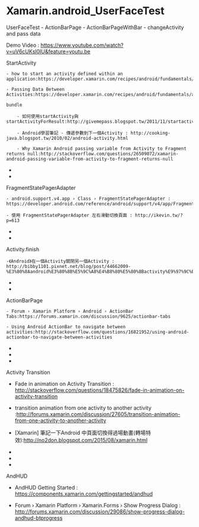 # Xamarin.android_UserFaceTest
UserFaceTest - ActionBarPage - ActionBarPageWithBar - changeActivity and pass data

Demo Video : https://www.youtube.com/watch?v=uV6cUKsl0IU&feature=youtu.be

StartActivity
	
	- how to start an activity defined within an application:https://developer.xamarin.com/recipes/android/fundamentals/activity/start_an_activity/
	
	- Passing Data Between Activities:https://developer.xamarin.com/recipes/android/fundamentals/activity/pass_data_between_activity/
	
	bundle
		
		- 如何使用startActivity與startActivityForResult:http://givemepass.blogspot.tw/2011/11/startactivitystartactivityforresult.html
		
		- Android學習筆記 - 傳遞參數到下一個Activity : http://cooking-java.blogspot.tw/2010/02/android-activity.html
		
		- Why Xamarin Android passing variable from Activity to Fragment returns null:http://stackoverflow.com/questions/26509072/xamarin-android-passing-variable-from-activity-to-fragment-returns-null

-
-

FragmentStatePagerAdapter
	
	- android.support.v4.app › Class › FragmentStatePagerAdapter : https://developer.android.com/reference/android/support/v4/app/FragmentStatePagerAdapter.html
	
	- 使用 FragmentStatePagerAdapter 左右滑動切換頁面 : http://ikevin.tw/?p=613

-
-

Activity.finish
	
	-《Android》在一個Activity關閉另一個Activity : http://bibby1101.pixnet.net/blog/post/44662009-%E3%80%8Aandroid%E3%80%8B%E5%9C%A8%E4%B8%80%E5%80%8Bactivity%E9%97%9C%E9%96%89%E5%8F%A6%E4%B8%80%E5%80%8Bactivity

-
-

ActionBarPage
	
	- Forum › Xamarin Platform › Android › ActionBar Tabs:https://forums.xamarin.com/discussion/9625/actionbar-tabs
	
	- Using Android ActionBar to navigate between activities:http://stackoverflow.com/questions/16821952/using-android-actionbar-to-navigate-between-activities
-
-
-

Activity Transition	

	
- Fade in animation on Activity Transition : http://stackoverflow.com/questions/18475826/fade-in-animation-on-activity-transition

- transition animation from one activity to another activity :http://forums.xamarin.com/discussion/27605/transition-animation-from-one-activity-to-another-activity
	
- [Xamarin] 筆記一下Android 中頁面切換得過場動畫(轉場特效):http://no2don.blogspot.com/2015/08/xamarin.html

-
-
-
	
AndHUD
	
- AndHUD Getting Started : https://components.xamarin.com/gettingstarted/andhud
	
- Forum › Xamarin Platform › Xamarin.Forms › Show Progress Dialog : http://forums.xamarin.com/discussion/29086/show-progress-dialog-andhud-btprogress

